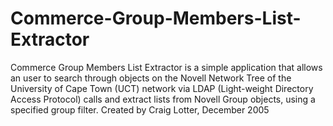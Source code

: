 Commerce-Group-Members-List-Extractor
=====================================

Commerce Group Members List Extractor is a simple application that allows an user to search through objects on the Novell Network Tree of the University of Cape Town (UCT) network via LDAP (Light-weight Directory Access Protocol) calls and extract lists from Novell Group objects, using a specified group filter. Created by Craig Lotter, December 2005
